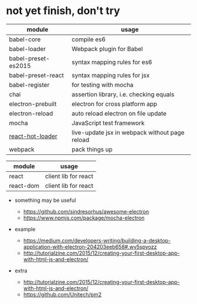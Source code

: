 # not yet finish, don't try

| module | usage |
| --- | --- |
| babel-core | compile es6 |
| babel-loader | Webpack plugin for Babel |
| babel-preset-es2015 | syntax mapping rules for es6 |
| babel-preset-react | syntax mapping rules for jsx |
| babel-register | for testing with mocha |
| chai | assertion library, i.e. checking equals |
| electron-prebuilt | electron for cross platform app |
| electron-reload | auto reload electron on file update |
| mocha | JavaScript test framework |
| [react-hot-loader](http://gaearon.github.io/react-hot-loader/getstarted/) | live-update jsx in webpack without page reload |
| webpack | pack things up |

| module | usage |
| --- | --- |
| react | client lib for react |
| react-dom | client lib for react |

- something may be useful
    + https://github.com/sindresorhus/awesome-electron
    + https://www.npmjs.com/package/mocha-electron

- example
    + https://medium.com/developers-writing/building-a-desktop-application-with-electron-204203eeb658#.wy5spyozz
    + http://tutorialzine.com/2015/12/creating-your-first-desktop-app-with-html-js-and-electron/

- extra
    + http://tutorialzine.com/2015/12/creating-your-first-desktop-app-with-html-js-and-electron/
    + https://github.com/Unitech/pm2
